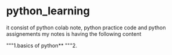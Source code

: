 # python_learning
it consist of python colab note, python practice code and python assignements
my notes is having the following content

"""1.basics of python**
"""2.
